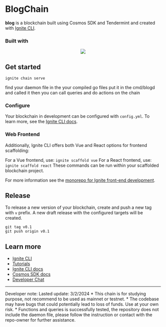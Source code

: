 # BlogChain

**blog** is a blockchain built using Cosmos SDK and Tendermint and created with [Ignite CLI](https://ignite.com/cli).

### Built with

<div align="center">
    <img src="https://skillicons.dev/icons?i=go"/> <br>
</div>

## Get started

```
ignite chain serve
```

find your daemon file in the your compiled go files
put it in the cmd/blogd and called it
then you can call queries and do actions on the chain

### Configure

Your blockchain in development can be configured with `config.yml`. To learn more, see the [Ignite CLI docs](https://docs.ignite.com).

### Web Frontend

Additionally, Ignite CLI offers both Vue and React options for frontend scaffolding:

For a Vue frontend, use: `ignite scaffold vue`
For a React frontend, use: `ignite scaffold react`
These commands can be run within your scaffolded blockchain project.

For more information see the [monorepo for Ignite front-end development](https://github.com/ignite/web).

## Release

To release a new version of your blockchain, create and push a new tag with `v` prefix. A new draft release with the configured targets will be created.

```
git tag v0.1
git push origin v0.1
```

## Learn more

- [Ignite CLI](https://ignite.com/cli)
- [Tutorials](https://docs.ignite.com/guide)
- [Ignite CLI docs](https://docs.ignite.com)
- [Cosmos SDK docs](https://docs.cosmos.network)
- [Developer Chat](https://discord.gg/ignite)

<hr>
Developer note:
Lasted update: 3/2/2024
* This chain is for studying purpose, not recommend to be  used as mainnet or testnet.
* The codebase may have bugs that could potentially lead to loss of funds. Use at your own risk.
* Functions and queries is successfully tested, the repository does not include the daemon file, please follow the instruction or contact with the repo-owner for further assistance.
